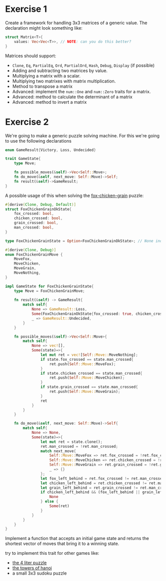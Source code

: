 # Exercise 1
Create a framework for handling 3x3 matrices of a generic value. The declaration might look something like:
```rust
struct Matrix<T>{
    values: Vec<Vec<T>>, // NOTE: can you do this better?
}
```

Matrices should support:
* `Clone`, `Eq`, `PartialEq`, `Ord`, `PartialOrd`, `Hash`, `Debug`, `Display` (if possible)
* Adding and subtracting two matrices by value.
* Multiplying a matrix with a scalar.
* Multiplying two matrixes with matrix multiplication.
* Method to transpose a matrix
* Advanced: implement the `num::One` and `num::Zero` traits for a matrix.
* Advanced: method to calculate the determinant of a matrix
* Advanced: method to invert a matrix

# Exercise 2
We're going to make a generic puzzle solving machine. For this we're going to use the following declarations

```rust
enum GameResult{Victory, Loss, Undecided}

trait GameState{
    type Move;

    fn possible_moves(&self)->Vec<Self::Move>;
    fn do_move(&self, next_move: Self::Move)->Self;
    fn result(&self)->GameResult;
}
```

A possible usage of this when solving the [fox-chicken-grain](https://www.mathsisfun.com/chicken_crossing_solution.html) puzzle:
```rust
#[derive(Clone, Debug, Default)]
struct FoxChickenGrainOkState{
    fox_crossed: bool,
    chicken_crossed: bool,
    grain_crossed: bool,
    man_crossed: bool,
}

type FoxChickenGrainState = Option<FoxChickenGrainOkState>; // None indicates a loss

#[derive(Clone, Debug)]
enum FoxChickenGrainMove {
    MoveFox,
    MoveChicken,
    MoveGrain,
    MoveNothing,
}

impl GameState for FoxChickenGrainState{
    type Move = FoxChickenGrainMove;
    
    fn result(&self) -> GameResult{
        match self{
            None => GameResult::Loss,
            Some(FoxChickenGrainOkState{fox_crossed: true, chicken_crossed: true, grain_crossed: true, man_crossed: true})=>GameResult::Victory,
            _ => GameResult::Undecided,
        }
    }

    fn possible_moves(&self)->Vec<Self::Move>{
        match self{
            None => vec![],
            Some(state)=>{
                let mut ret = vec![Self::Move::MoveNothing];
                if state.fox_crossed == state.man_crossed{
                    ret.push(Self::Move::MoveFox);
                }
                if state.chicken_crossed == state.man_crossed{
                    ret.push(Self::Move::MoveChicken);
                }
                if state.grain_crossed == state.man_crossed{
                    ret.push(Self::Move::MoveGrain);
                }
                ret
            }
        }
    }

    fn do_move(&self, next_move: Self::Move)->Self{
        match self{
            None => None,
            Some(state)=>{
                let mut ret = state.clone();
                ret.man_crossed = !ret.man_crossed;
                match next_move{
                    Self::Move::MoveFox => ret.fox_crossed = !ret.fox_crossed,
                    Self::Move::MoveChicken => ret.chicken_crossed = !ret.chicken_crossed,
                    Self::Move::MoveGrain => ret.grain_crossed = !ret.grain_crossed,
                    _ => {}
                };
                let fox_left_behind = ret.fox_crossed != ret.man_crossed;
                let chicken_left_behind = ret.chicken_crossed != ret.man_crossed;
                let grain_left_behind = ret.grain_crossed != ret.man_crossed;
                if chicken_left_behind && (fox_left_behind || grain_left_behind){
                    None
                } else {
                    Some(ret)
                }
            }
        }
    }
}
```

Implement a function that accepts an initial game state and returns the shortest vector of moves that bring it to a winning state.

try to implement this trait for other games like:

* [the 4 liter puzzle](https://www.mathsisfun.com/puzzles/measuring-4-liters-solution.html)
* [the towers of hanoi](https://en.wikipedia.org/wiki/Tower_of_Hanoi)
* a small 3x3 sudoku puzzle
